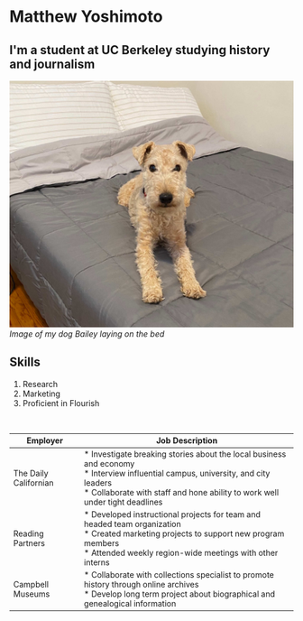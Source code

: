 # Matthew Yoshimoto
## I'm a student at UC Berkeley studying history and journalism

!['My dog Bailey','My dog Bailey lays on the bed'](/bailey.jpg)<br/>
*Image of my dog Bailey laying on the bed*

## Skills
1.  Research
2.  Marketing
3.  Proficient in Flourish
<br/>

| Employer              	| Job Description                                                                                                                                                                                                        	|
|-----------------------	|------------------------------------------------------------------------------------------------------------------------------------------------------------------------------------------------------------------------	|
| The Daily Californian 	| *  Investigate breaking stories about the local business and economy<br>*  Interview influential campus, university, and city leaders<br>*  Collaborate with staff and hone ability to work well under tight deadlines 	|
| Reading Partners      	| *  Developed instructional projects for team and headed team organization<br>*  Created marketing projects to support new program members<br>*  Attended weekly region-wide meetings with other interns                	|
| Campbell Museums      	| *  Collaborate with collections specialist to promote history through online archives<br>*  Develop long term project about biographical and genealogical information                                                  	|
